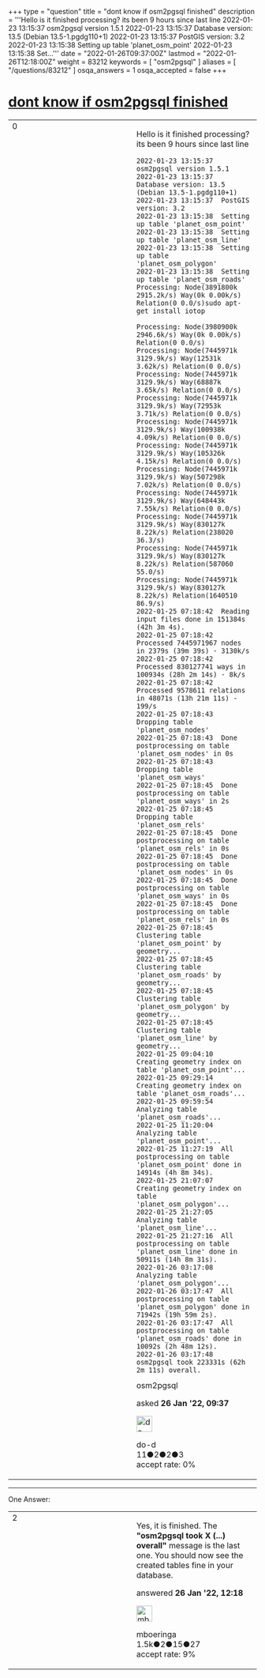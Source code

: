 +++
type = "question"
title = "dont know if osm2pgsql finished"
description = '''Hello  is it finished processing? its been 9 hours since last line 2022-01-23 13:15:37 osm2pgsql version 1.5.1 2022-01-23 13:15:37 Database version: 13.5 (Debian 13.5-1.pgdg110+1) 2022-01-23 13:15:37 PostGIS version: 3.2 2022-01-23 13:15:38 Setting up table &#x27;planet_osm_point&#x27; 2022-01-23 13:15:38 Set...'''
date = "2022-01-26T09:37:00Z"
lastmod = "2022-01-26T12:18:00Z"
weight = 83212
keywords = [ "osm2pgsql" ]
aliases = [ "/questions/83212" ]
osqa_answers = 1
osqa_accepted = false
+++

<div class="headNormal">

# [dont know if osm2pgsql finished](/questions/83212/dont-know-if-osm2pgsql-finished)

</div>

<div id="main-body">

<div id="askform">

<table id="question-table" style="width:100%;">
<colgroup>
<col style="width: 50%" />
<col style="width: 50%" />
</colgroup>
<tbody>
<tr>
<td style="width: 30px; vertical-align: top"><div class="vote-buttons">
<span id="post-83212-upvote" class="ajax-command post-vote up" rel="nofollow" title="I like this post (click again to cancel)"> </span>
<div id="post-83212-score" class="post-score" title="current number of votes">
0
</div>
<span id="post-83212-downvote" class="ajax-command post-vote down" rel="nofollow" title="I dont like this post (click again to cancel)"> </span> <span id="favorite-mark" class="ajax-command favorite-mark" rel="nofollow" title="mark/unmark this question as favorite (click again to cancel)"> </span>
<div id="favorite-count" class="favorite-count">
&#10;</div>
</div></td>
<td><div id="item-right">
<div class="question-body">
<p>Hello is it finished processing? its been 9 hours since last line</p>
<pre><code>2022-01-23 13:15:37  osm2pgsql version 1.5.1
2022-01-23 13:15:37  Database version: 13.5 (Debian 13.5-1.pgdg110+1)
2022-01-23 13:15:37  PostGIS version: 3.2
2022-01-23 13:15:38  Setting up table &#39;planet_osm_point&#39;
2022-01-23 13:15:38  Setting up table &#39;planet_osm_line&#39;
2022-01-23 13:15:38  Setting up table &#39;planet_osm_polygon&#39;
2022-01-23 13:15:38  Setting up table &#39;planet_osm_roads&#39;
Processing: Node(3891800k 2915.2k/s) Way(0k 0.00k/s) Relation(0 0.0/s)sudo apt-get install iotop
&#10;Processing: Node(3980900k 2946.6k/s) Way(0k 0.00k/s) Relation(0 0.0/s)
Processing: Node(7445971k 3129.9k/s) Way(12531k 3.62k/s) Relation(0 0.0/s)
Processing: Node(7445971k 3129.9k/s) Way(68887k 3.65k/s) Relation(0 0.0/s)
Processing: Node(7445971k 3129.9k/s) Way(72953k 3.71k/s) Relation(0 0.0/s)
Processing: Node(7445971k 3129.9k/s) Way(100938k 4.09k/s) Relation(0 0.0/s)
Processing: Node(7445971k 3129.9k/s) Way(105326k 4.15k/s) Relation(0 0.0/s)
Processing: Node(7445971k 3129.9k/s) Way(507298k 7.02k/s) Relation(0 0.0/s)
Processing: Node(7445971k 3129.9k/s) Way(648443k 7.55k/s) Relation(0 0.0/s)
Processing: Node(7445971k 3129.9k/s) Way(830127k 8.22k/s) Relation(238020 36.3/s)
Processing: Node(7445971k 3129.9k/s) Way(830127k 8.22k/s) Relation(587060 55.0/s)
Processing: Node(7445971k 3129.9k/s) Way(830127k 8.22k/s) Relation(1640510 86.9/s)
2022-01-25 07:18:42  Reading input files done in 151384s (42h 3m 4s).
2022-01-25 07:18:42    Processed 7445971967 nodes in 2379s (39m 39s) - 3130k/s
2022-01-25 07:18:42    Processed 830127741 ways in 100934s (28h 2m 14s) - 8k/s
2022-01-25 07:18:42    Processed 9578611 relations in 48071s (13h 21m 11s) - 199/s
2022-01-25 07:18:43  Dropping table &#39;planet_osm_nodes&#39;
2022-01-25 07:18:43  Done postprocessing on table &#39;planet_osm_nodes&#39; in 0s
2022-01-25 07:18:43  Dropping table &#39;planet_osm_ways&#39;
2022-01-25 07:18:45  Done postprocessing on table &#39;planet_osm_ways&#39; in 2s
2022-01-25 07:18:45  Dropping table &#39;planet_osm_rels&#39;
2022-01-25 07:18:45  Done postprocessing on table &#39;planet_osm_rels&#39; in 0s
2022-01-25 07:18:45  Done postprocessing on table &#39;planet_osm_nodes&#39; in 0s
2022-01-25 07:18:45  Done postprocessing on table &#39;planet_osm_ways&#39; in 0s
2022-01-25 07:18:45  Done postprocessing on table &#39;planet_osm_rels&#39; in 0s
2022-01-25 07:18:45  Clustering table &#39;planet_osm_point&#39; by geometry...
2022-01-25 07:18:45  Clustering table &#39;planet_osm_roads&#39; by geometry...
2022-01-25 07:18:45  Clustering table &#39;planet_osm_polygon&#39; by geometry...
2022-01-25 07:18:45  Clustering table &#39;planet_osm_line&#39; by geometry...
2022-01-25 09:04:10  Creating geometry index on table &#39;planet_osm_point&#39;...
2022-01-25 09:29:14  Creating geometry index on table &#39;planet_osm_roads&#39;...
2022-01-25 09:59:54  Analyzing table &#39;planet_osm_roads&#39;...
2022-01-25 11:20:04  Analyzing table &#39;planet_osm_point&#39;...
2022-01-25 11:27:19  All postprocessing on table &#39;planet_osm_point&#39; done in 14914s (4h 8m 34s).
2022-01-25 21:07:07  Creating geometry index on table &#39;planet_osm_polygon&#39;...
2022-01-25 21:27:05  Analyzing table &#39;planet_osm_line&#39;...
2022-01-25 21:27:16  All postprocessing on table &#39;planet_osm_line&#39; done in 50911s (14h 8m 31s).
2022-01-26 03:17:08  Analyzing table &#39;planet_osm_polygon&#39;...
2022-01-26 03:17:47  All postprocessing on table &#39;planet_osm_polygon&#39; done in 71942s (19h 59m 2s).
2022-01-26 03:17:47  All postprocessing on table &#39;planet_osm_roads&#39; done in 10092s (2h 48m 12s).
2022-01-26 03:17:48  osm2pgsql took 223331s (62h 2m 11s) overall.</code></pre>
</div>
<div id="question-tags" class="tags-container tags">
<span class="post-tag tag-link-osm2pgsql" rel="tag" title="see questions tagged &#39;osm2pgsql&#39;">osm2pgsql</span>
</div>
<div id="question-controls" class="post-controls">
&#10;</div>
<div class="post-update-info-container">
<div class="post-update-info post-update-info-user">
<p>asked <strong>26 Jan '22, 09:37</strong></p>
<img src="https://secure.gravatar.com/avatar/8524afbaa2cb261296c620ea044952de?s=32&amp;d=identicon&amp;r=g" class="gravatar" width="32" height="32" alt="do-d&#39;s gravatar image" />
<p><span>do-d</span><br />
<span class="score" title="11 reputation points">11</span><span title="2 badges"><span class="badge1">●</span><span class="badgecount">2</span></span><span title="2 badges"><span class="silver">●</span><span class="badgecount">2</span></span><span title="3 badges"><span class="bronze">●</span><span class="badgecount">3</span></span><br />
<span class="accept_rate" title="Rate of the user&#39;s accepted answers">accept rate:</span> <span title="do-d has no accepted answers">0%</span></p>
</div>
</div>
<div id="comments-container-83212" class="comments-container">
&#10;</div>
<div id="comment-tools-83212" class="comment-tools">
&#10;</div>
<div class="clear">
&#10;</div>
<div id="comment-83212-form-container" class="comment-form-container">
&#10;</div>
<div class="clear">
&#10;</div>
</div></td>
</tr>
</tbody>
</table>

------------------------------------------------------------------------

<div class="tabBar">

<span id="sort-top"></span>

<div class="headQuestions">

One Answer:

</div>

</div>

<span id="83214"></span>

<div id="answer-container-83214" class="answer">

<table style="width:100%;">
<colgroup>
<col style="width: 50%" />
<col style="width: 50%" />
</colgroup>
<tbody>
<tr>
<td style="width: 30px; vertical-align: top"><div class="vote-buttons">
<span id="post-83214-upvote" class="ajax-command post-vote up" rel="nofollow" title="I like this post (click again to cancel)"> </span>
<div id="post-83214-score" class="post-score" title="current number of votes">
2
</div>
<span id="post-83214-downvote" class="ajax-command post-vote down" rel="nofollow" title="I dont like this post (click again to cancel)"> </span>
</div></td>
<td><div class="item-right">
<div class="answer-body">
<p>Yes, it is finished. The <strong>"osm2pgsql took X (...) overall"</strong> message is the last one. You should now see the created tables fine in your database.</p>
</div>
<div class="answer-controls post-controls">
&#10;</div>
<div class="post-update-info-container">
<div class="post-update-info post-update-info-user">
<p>answered <strong>26 Jan '22, 12:18</strong></p>
<img src="https://secure.gravatar.com/avatar/dc8a1ef54d3e25744ee52d1ad1459a81?s=32&amp;d=identicon&amp;r=g" class="gravatar" width="32" height="32" alt="mboeringa&#39;s gravatar image" />
<p><span>mboeringa</span><br />
<span class="score" title="1542 reputation points"><span>1.5k</span></span><span title="2 badges"><span class="badge1">●</span><span class="badgecount">2</span></span><span title="15 badges"><span class="silver">●</span><span class="badgecount">15</span></span><span title="27 badges"><span class="bronze">●</span><span class="badgecount">27</span></span><br />
<span class="accept_rate" title="Rate of the user&#39;s accepted answers">accept rate:</span> <span title="mboeringa has 4 accepted answers">9%</span></p>
</div>
</div>
<div id="comments-container-83214" class="comments-container">
&#10;</div>
<div id="comment-tools-83214" class="comment-tools">
&#10;</div>
<div class="clear">
&#10;</div>
<div id="comment-83214-form-container" class="comment-form-container">
&#10;</div>
<div class="clear">
&#10;</div>
</div></td>
</tr>
</tbody>
</table>

</div>

<div class="paginator-container-left">

</div>

</div>

</div>

